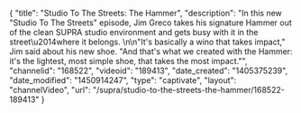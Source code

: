 {
    "title": "Studio To The Streets: The Hammer",
    "description": "In this new \"Studio To The Streets\" episode, Jim Greco takes his signature Hammer out of the clean SUPRA studio environment and gets busy with it in the street\u2014where it belongs. \n\n\"It's basically a wino that takes impact,\" Jim said about his new shoe. \"And that's what we created with the Hammer: it's the lightest, most simple shoe, that takes the most impact.\"",
    "channelid": "168522",
    "videoid": "189413",
    "date_created": "1405375239",
    "date_modified": "1450914247",
    "type": "captivate",
    "layout": "channelVideo",
    "url": "\/supra\/studio-to-the-streets-the-hammer\/168522-189413"
}